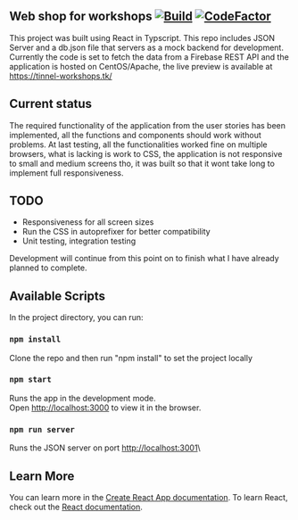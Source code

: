 ## Web shop for workshops [![Build](https://github.com/kristiandz/web-shop/actions/workflows/ci.yml/badge.svg)](https://github.com/kristiandz/web-shop/actions) [![CodeFactor](https://www.codefactor.io/repository/github/kristiandz/web-shop/badge)](https://www.codefactor.io/repository/github/kristiandz/web-shop)

This project was built using React in Typscript. This repo includes JSON Server and a db.json file that servers as a mock backend for development.
Currently the code is set to fetch the data from a Firebase REST API and the application is hosted on CentOS/Apache, the live preview is available at https://tinnel-workshops.tk/

## Current status
The required functionality of the application from the user stories has been implemented, all the functions and components should work without problems. At last testing, all the functionalities worked fine on multiple browsers, what is lacking is work to CSS, the application is not responsive to small and medium screens tho, it was built so that it wont take long to implement full responsiveness.

## TODO
- Responsiveness for all screen sizes
- Run the CSS in autoprefixer for better compatibility
- Unit testing, integration testing


 Development will continue from this point on to finish what I have already planned to complete.
  
## Available Scripts
In the project directory, you can run:
### `npm install`
Clone the repo and then run "npm install" to set the project locally
### `npm start`
Runs the app in the development mode.\
Open [http://localhost:3000](http://localhost:3000) to view it in the browser.
### `npm run server`
Runs the JSON server on port [http://localhost:3001](http://localhost:3001)\


## Learn More
You can learn more in the [Create React App documentation](https://facebook.github.io/create-react-app/docs/getting-started).
To learn React, check out the [React documentation](https://reactjs.org/).
